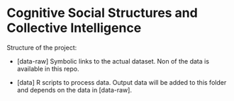 # Cognitive Social Structures and Collective Intelligence

Structure of the project:

- [data-raw] Symbolic links to the actual dataset. Non of the data is available
  in this repo.

- [data] R scripts to process data. Output data will be added to this folder and
  depends on the data in [data-raw].


